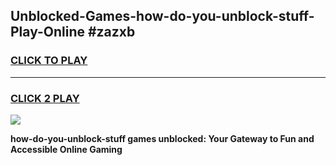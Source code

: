 
## Unblocked-Games-how-do-you-unblock-stuff-Play-Online #zazxb
<h3>
<a href="https://news.freeplayer.one?title=how-do-you-unblock-stuff&ref=3">CLICK TO PLAY</a></h3>
<hr>

<h3>
<a href="https://news.freeplayer.one?title=how-do-you-unblock-stuff&ref=3">CLICK 2 PLAY</a>
  
</h3>

<a href="https://news.freeplayer.one?title=how-do-you-unblock-stuff&ref=3"><img src="https://clearcache.store/games.png"></a>


**how-do-you-unblock-stuff games unblocked: Your Gateway to Fun and Accessible Online Gaming**

